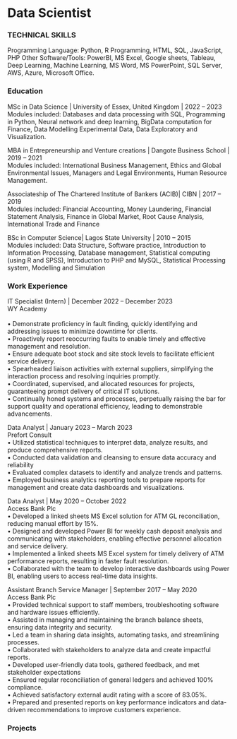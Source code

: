 # Data Scientist
### TECHNICAL SKILLS
Programming Language: Python, R Programming, HTML, SQL, JavaScript, PHP
Other Software/Tools: PowerBI, MS Excel, Google sheets, Tableau, Deep Learning, Machine Learning, MS Word, MS PowerPoint, SQL Server, AWS, Azure, Microsoft Office.

### Education
MSc in Data Science | University of Essex, United Kingdom | 2022 – 2023 <html> </br> </html>
Modules included: Databases and data processing with SQL, Programming in Python, Neural network and deep learning, BigData computation for Finance, Data Modelling Experimental Data, Data Exploratory and Visualization.

MBA in Entrepreneurship and Venture creations | Dangote Business School | 2019 – 2021 </br>
Modules included: International Business Management, Ethics and Global Environmental Issues, Managers and Legal Environments, Human Resource Management.

Associateship of The Chartered Institute of Bankers (ACIB)| CIBN | 2017 – 2019 </br>
Modules included: Financial Accounting, Money Laundering, Financial Statement Analysis, Finance in Global Market, Root Cause Analysis, International Trade and Finance

BSc in Computer Science| Lagos State University | 2010 – 2015 </br>
Modules included: Data Structure, Software practice, Introduction to Information Processing, Database management, Statistical computing (using R and SPSS), Introduction to PHP and MySQL, Statistical Processing system, Modelling and Simulation

### Work Experience
IT Specialist (Intern) | December 2022 – December 2023</br>
WY Academy</br>								
•	Demonstrate proficiency in fault finding, quickly identifying and addressing issues to minimize downtime for clients. </br>
•	Proactively report reoccurring faults to enable timely and effective management and resolution. </br>
•	Ensure adequate boot stock and site stock levels to facilitate efficient service delivery. </br>
•	Spearheaded liaison activities with external suppliers, simplifying the interaction process and resolving inquiries promptly. </br>
•	Coordinated, supervised, and allocated resources for projects, guaranteeing prompt delivery of critical IT solutions. </br>
•	Continually honed systems and processes, perpetually raising the bar for support quality and operational efficiency, leading to demonstrable advancements.</br>

Data Analyst	| January 2023 – March 2023 </br>
Prefort Consult </br>
•	Utilized statistical techniques to interpret data, analyze results, and produce comprehensive reports. </br>
•	Conducted data validation and cleansing to ensure data accuracy and reliability </br>
•	Evaluated complex datasets to identify and analyze trends and patterns. </br>
•	Employed business analytics reporting tools to prepare reports for management and create data dashboards and visualizations. </br>

Data Analyst	| May 2020 – October 2022 </br>
Access Bank Plc </br>
•	Developed a linked sheets MS Excel solution for ATM GL reconciliation, reducing manual effort by 15%. </br>
•	Designed and developed Power BI for weekly cash deposit analysis and communicating with stakeholders, enabling effective 		personnel allocation and service delivery.</br>
•	Implemented a linked sheets MS Excel system for timely delivery of ATM performance reports, resulting in faster fault resolution.</br>
•	Collaborated with the team to develop interactive dashboards using Power BI, enabling users to access real-time data insights. </br>

	
Assistant Branch Service Manager | September 2017 – May 2020 </br>
Access Bank Plc </br>
•	Provided technical support to staff members, troubleshooting software and hardware issues efficiently. </br>
•	Assisted in managing and maintaining the branch balance sheets, ensuring data integrity and security. </br>
•	 Led a team in sharing data insights, automating tasks, and streamlining processes. </br>
•	Collaborated with stakeholders to analyze data and create impactful reports. </br>
•	Developed user-friendly data tools, gathered feedback, and met stakeholder expectations </br>
•	Ensured regular reconciliation of general ledgers and achieved 100% compliance. </br>
•	Achieved satisfactory external audit rating with a score of 83.05%. </br>
•	Prepared and presented reports on key performance indicators and data-driven recommendations to improve customers experience. </br>


### Projects














